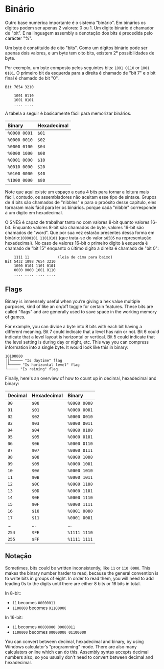# Binário

Outro base numérica importante é o sistema "binário". Em binários os dígitos podem ser apenas 2 valores: 0 ou 1. Um digito binário é chamador de "bit". E na linguagem assembly a denotação dos bits é precedida pelo carácter "%".

Um byte é constituído de oito "bits". Como um dígitos binário pode ser apenas dois valores, e um byte tem oito bits, existem 2⁸ possibilidades de byte.

Por exemplo, um byte composto pelos seguintes bits: `1001 0110` or `1001 0101`. O primeiro bit da esquerda para a direita é chamado de "bit 7" e o bit final é chamado de bit "0".

```text
Bit 7654 3210

    1001 0110
    1001 0101
    .... ....
```

A tabela a seguir é basicamente fácil para memorizar binários.

| Binary | Hexadecimal |
| :--- | :--- |
| `%0000 0001` | `$01` |
| `%0000 0010` | `$02` |
| `%0000 0100` | `$04` |
| `%0000 1000` | `$08` |
| `%0001 0000` | `$10` |
| `%0010 0000` | `$20` |
| `%0100 0000` | `$40` |
| `%1000 0000` | `$80` |

Note que aqui existe um espaço a cada 4 bits para tornar a leitura mais fácil, contudo, os assembladores não aceitam esse tipo de sintaxe. Grupos de 4 bits são chamados de "nibbles" e para o proósito desse capitulo, eles tornaram mais fácil para ler os binários. porque cada "nibble" corresponde à um digito em hexadecimal.

O SNES é capaz de trabalhar tanto no com valores 8-bit quanto valores 16-bit. Enquanto valores 8-bit são chamados de byte, valores 16-bit são chamados de "word". Que por sua vez estarão presentes dessa forma em binário:`10000101 11010101` \(que trata-se do valor `$85D5` na representação hexadecimal\). No caso de valores 16-bit o primeiro digito à esquerda é chamado de "bit 15" enquanto o último digito a direita é chamado de "bit 0":

```text
    1111 11             (leia de cima para baixo)            
Bit 5432 1098 7654 3210
    1000 0101 1101 0101
    0000 0000 1001 0110
    .... .... .... ....
```

## Flags

Binary is immensely useful when you’re giving a hex value multiple purposes, kind of like an on/off toggle for certain features. These bits are called "flags" and are generally used to save space in the working memory of games.

For example, you can divide a byte into 8 bits with each bit having a different meaning. Bit 7 could indicate that a level has rain or not. Bit 6 could indicate that a level layout is horizontal or vertical. Bit 5 could indicate that the level setting is during day or night, etc. This way you can compress information into a single byte. It would look like this in binary:

```text
10100000
││└───── "Is daytime" flag
│└───── "Is horizontal level" flag
└───── "Is raining" flag
```

Finally, here's an overview of how to count up in decimal, hexadecimal and binary:

| Decimal | Hexadecimal | Binary |
| :--- | :--- | :--- |
| `00` | `$00` | `%0000 0000` |
| `01` | `$01` | `%0000 0001` |
| `02` | `$02` | `%0000 0010` |
| `03` | `$03` | `%0000 0011` |
| `04` | `$04` | `%0000 0100` |
| `05` | `$05` | `%0000 0101` |
| `06` | `$06` | `%0000 0110` |
| `07` | `$07` | `%0000 0111` |
| `08` | `$08` | `%0000 1000` |
| `09` | `$09` | `%0000 1001` |
| `10` | `$0A` | `%0000 1010` |
| `11` | `$0B` | `%0000 1011` |
| `12` | `$0C` | `%0000 1100` |
| `13` | `$0D` | `%0000 1101` |
| `14` | `$0E` | `%0000 1110` |
| `15` | `$0F` | `%0000 1111` |
| `16` | `$10` | `%0001 0000` |
| `17` | `$11` | `%0001 0001` |
| ... | ... | ... |
| `254` | `$FE` | `%1111 1110` |
| `255` | `$FF` | `%1111 1111` |

## Notação

Sometimes, bits could be written inconsistently, like `11` or `110 0000`. This makes the binary number harder to read, because the general convention is to write bits in groups of eight. In order to read them, you will need to add leading 0s to the digits until there are either 8 bits or 16 bits in total.

In 8-bit:

* `11` becomes `00000011`
* `1100000` becomes `01100000`

In 16-bit:

* `11` becomes `00000000 00000011`
* `1100000` becomes `00000000 01100000`

You can convert between decimal, hexadecimal and binary, by using Windows calculator’s "programming" mode. There are also many calculators online which can do this. Assembly syntax accepts decimal numbers also, so you usually don't need to convert between decimal and hexadecimal.

